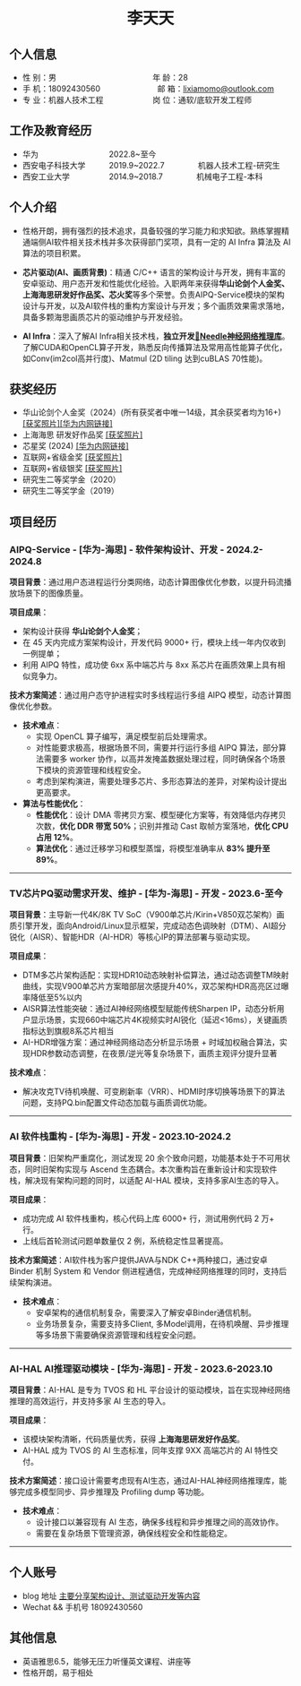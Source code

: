  <center>
     <h1>李天天</h1>
 </center>

## 个人信息

* 性 别：男&emsp;&emsp;&emsp;&emsp;&emsp;&emsp;&emsp;&emsp;&emsp;&emsp;&emsp;&emsp; 年 龄：28
* 手 机：18092430560 &emsp;&emsp;&emsp;&emsp;&emsp;&emsp;&emsp;邮 箱：lixiamomo@outlook.com
* 专 业：机器人技术工程 &emsp;&emsp;&emsp;&emsp;&emsp;&emsp;岗 位：通软/底软开发工程师

## 工作及教育经历

* 华为&emsp;&emsp;&emsp;&emsp;&emsp;&emsp;&emsp;&emsp;&ensp;&ensp;2022.8~至今&emsp;&emsp;&emsp;&emsp;&emsp; 
* 西安电子科技大学&emsp;&emsp;&emsp;2019.9~2022.7&emsp;&emsp;&emsp;&emsp; 机器人技术工程-研究生
* 西安工业大学&emsp;&emsp;&emsp;&emsp;&emsp;2014.9~2018.7&emsp;&emsp;&emsp;&emsp; 机械电子工程-本科

## 个人介绍

* 性格开朗，拥有强烈的技术追求，具备较强的学习能力和求知欲。熟练掌握精通端侧AI软件相关技术栈并多次获得部门奖项，具有一定的 AI Infra 算法及 AI 算法的项目积累。

* **芯片驱动(AI、画质背景)**：精通 C/C++ 语言的架构设计与开发，拥有丰富的安卓驱动、用户态开发和性能优化经验。入职两年来获得**华山论剑个人金奖、上海海思研发好作品奖、芯火奖**等多个荣誉。负责AIPQ-Service模块的架构设计与开发，以及AI软件栈的重构方案设计与开发；多个画质效果需求落地，具备多颗海思画质芯片的驱动维护与开发经验。

* **AI Infra**：深入了解AI Infra相关技术栈，**独立开发[🔗Needle神经网络推理库](https://github.com/Nicooo-Wang/Needle)**。了解CUDA和OpenCL算子开发，熟悉反向传播算法及常用高性能算子优化，如Conv(im2col高并行度)、Matmul (2D tiling 达到cuBLAS 70性能)。

## 获奖经历
* 华山论剑个人金奖（2024）(所有获奖者中唯一14级，其余获奖者均为16+) [\[获奖照片\]](https://github.com/Nicooo-Wang/Resume/blob/main/prizes/HuaShanLunJian.jpg)[\[华为内网链接\]](https://wiki.huawei.com/domains/73310/wiki/137756/WIKI202501135712539)
* 上海海思 研发好作品奖 [\[获奖照片\]](https://github.com/Nicooo-Wang/Resume/blob/main/prizes/HisiliconHaoZuoPin.jpg)
* 芯星奖 (2024) [\[华为内网链接\]](https://wiki.huawei.com/domains/73310/wiki/137756/WIKI202501165749786)
* 互联网+省级金奖 [\[获奖照片\]](https://github.com/Nicooo-Wang/Resume/blob/main/prizes/Internet%2Bgold.jpg)
* 互联网+省级银奖 [\[获奖照片\]](https://github.com/Nicooo-Wang/Resume/blob/main/prizes/Internet%2Bsilver.jpg)
* 研究生二等奖学金（2020）
* 研究生二等奖学金（2019）
## 项目经历

### AIPQ-Service - [华为-海思] - 软件架构设计、开发 - 2024.2-2024.8

**项目背景**：通过用户态进程运行分类网络，动态计算图像优化参数，以提升码流播放场景下的图像质量。

**项目成果**：
- 架构设计获得 **华山论剑个人金奖**；
- 在 45 天内完成方案架构设计，开发代码 9000+ 行，模块上线一年内仅收到一例提单；
- 利用 AIPQ 特性，成功使 6xx 系中端芯片与 8xx 系芯片在画质效果上具有相似竞争力。

**技术方案简述**：通过用户态守护进程实时多线程运行多组 AIPQ 模型，动态计算图像优化参数。
* **技术难点**：
	* 实现 OpenCL 算子编写，满足模型前后处理需求。
	* 对性能要求极高，根据场景不同，需要并行运行多组 AIPQ 算法，部分算法需要多 worker 协作，以高并发掩盖数据处理过程，同时确保各个场景下模块的资源管理和线程安全。
	* 考虑到架构演进，需要处理多芯片、多形态算法的差异，对架构设计提出更高要求。
* **算法与性能优化**：
  * **性能优化**：设计 DMA 零拷贝方案、模型硬化方案等，有效降低内存拷贝次数，**优化 DDR 带宽 50%**；识别并推动 Cast 取帧方案落地，**优化 CPU 占用 12%**。
  * **算法优化**：通过迁移学习和模型蒸馏，将模型准确率从 **83% 提升至 89%**。
---

### TV芯片PQ驱动需求开发、维护 - [华为-海思] - 开发 - 2023.6-至今

**项目背景**：主导新一代4K/8K TV SoC（V900单芯片/Kirin+V850双芯架构）画质引擎开发，面向Android/Linux显示框架，完成动态色调映射（DTM）、AI超分锐化（AISR）、智能HDR（AI-HDR）等核心IP的算法部署与驱动实现。

**项目成果**：
 - DTM多芯片架构适配：实现HDR10动态映射补偿算法，通过动态调整TM映射曲线，实现V900单芯片方案暗部层次感提升40%，双芯架构HDR高亮区过曝率降低至5%以内
 - AISR算法性能突破：通过AI神经网络模型赋能传统Sharpen IP，动态分析用户显示场景，实现660中端芯片4K视频实时AI锐化（延迟<16ms），关键画质指标达到旗舰8系芯片相当
 - AI-HDR增强方案：通过神经网络动态分析显示场景 + 时域加权融合算法，实现HDR参数动态调整，在夜景/逆光等复杂场景下，画质主观评分提升显著  


  
**技术难点**：
 - 解决攻克TV待机唤醒、可变刷新率（VRR）、HDMI时序切换等场景下的算法问题，支持PQ.bin配置文件动态加载与画质调优功能。
---

### AI 软件栈重构 - [华为-海思] - 开发 - 2023.10-2024.2

**项目背景**：旧架构严重腐化，测试发现 20 余个致命问题，功能基本处于不可用状态，同时旧架构实现与 Ascend 生态耦合。本次重构旨在重新设计和实现软件栈，解决现有架构问题的同时，以适配 AI-HAL 模块，支持多家AI生态的导入。

**项目成果**：
- 成功完成 AI 软件栈重构，核心代码上库 6000+ 行，测试用例代码 2 万+ 行。
- 上线后首轮测试问题单数量仅 2 例，系统稳定性显著提高。

**技术方案简述**：AI软件栈为客户提供JAVA与NDK C++两种接口，通过安卓 Binder 机制 System 和 Vendor 侧进程通信，完成神经网络推理的同时，支持后续架构演进。

* **技术难点**：
	* 安卓架构的通信机制复杂，需要深入了解安卓Binder通信机制。
  * 业务场景复杂，需要支持多Client, 多Model调用，在待机唤醒、异步推理等多场景下需要确保资源管理和线程安全问题。

---

### AI-HAL AI推理驱动模块 - [华为-海思] - 开发 - 2023.6-2023.10

**项目背景**：AI-HAL 是专为 TVOS 和 HL 平台设计的驱动模块，旨在实现神经网络推理的高效运行，并支持多家 AI 生态的导入。

**项目成果**：
- 该模块架构清晰，代码质量优秀，获得 **上海海思研发好作品奖**。
- AI-HAL 成为 TVOS 的 AI 生态标准，同年支撑 9XX 高端芯片的 AI 特性交付。

**技术方案简述**：接口设计需要考虑现有AI生态，通过AI-HAL神经网络推理库，能够完成多模型同步、异步推理及 Profiling dump 等功能。

* **技术难点**：
	* 设计接口以兼容现有 AI 生态，确保多线程和异步推理之间的高效协作。
	* 需要在复杂场景下管理资源，确保线程安全和性能稳定。
---

## 个人账号
* blog 地址 [主要分享架构设计、测试驱动开发等内容](https://nicooo-wang.github.io/)
* Wechat && 手机号 18092430560

## 其他信息
* 英语雅思6.5，能够无压力听懂英文课程、讲座等
* 性格开朗，易于相处
